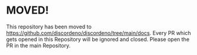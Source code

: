 # MOVED!

This repository has been moved to https://github.com/discordeno/discordeno/tree/main/docs. Every PR which gets opened in this Repository will be ignored and closed. Please open the PR in the main Repository.
